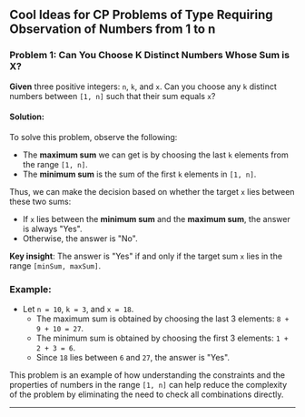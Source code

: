 ## Cool Ideas for CP Problems of Type Requiring Observation of Numbers from 1 to n

### Problem 1: Can You Choose K Distinct Numbers Whose Sum is X?

**Given** three positive integers: `n`, `k`, and `x`. Can you choose any `k` distinct numbers between `[1, n]` such that their sum equals `x`?

#### Solution:

To solve this problem, observe the following:

- The **maximum sum** we can get is by choosing the last `k` elements from the range `[1, n]`.
- The **minimum sum** is the sum of the first `k` elements in `[1, n]`.

Thus, we can make the decision based on whether the target `x` lies between these two sums:
- If `x` lies between the **minimum sum** and the **maximum sum**, the answer is always "Yes".
- Otherwise, the answer is "No".

**Key insight**: The answer is "Yes" if and only if the target sum `x` lies in the range `[minSum, maxSum]`.

### Example:

- Let `n = 10`, `k = 3`, and `x = 18`.
  - The maximum sum is obtained by choosing the last 3 elements: `8 + 9 + 10 = 27`.
  - The minimum sum is obtained by choosing the first 3 elements: `1 + 2 + 3 = 6`.
  - Since `18` lies between `6` and `27`, the answer is "Yes".



This problem is an example of how understanding the constraints and the properties of numbers in the range `[1, n]` can help reduce the complexity of the problem by eliminating the need to check all combinations directly.


---

